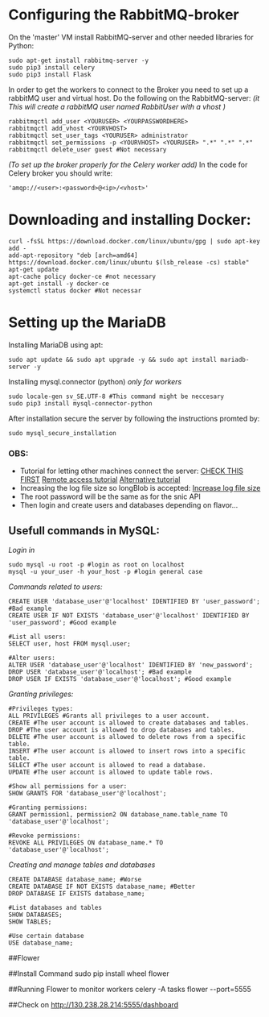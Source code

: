 # Configuring the RabbitMQ-broker
On the 'master' VM install RabbitMQ-server and other needed libraries for Python:
```
sudo apt-get install rabbitmq-server -y
sudo pip3 install celery
sudo pip3 install Flask
```
In order to get the workers to connect to the Broker you need to set up a rabbitMQ user and virtual host.
Do the following on the RabbitMQ-server:
*(it This will create a rabbitMQ user named <YOURUSER> RabbitUser with a vhost <YOURVHOST>)*
```
rabbitmqctl add_user <YOURUSER> <YOURPASSWORDHERE>
rabbitmqctl add_vhost <YOURVHOST>
rabbitmqctl set_user_tags <YOURUSER> administrator
rabbitmqctl set_permissions -p <YOURVHOST> <YOURUSER> ".*" ".*" ".*" 
rabbitmqctl delete_user guest #Not necessary
```
*(To set up the broker properly for the Celery worker add)*
In the code for Celery broker you should write:
```
'amqp://<user>:<password>@<ip>/<vhost>'
```
# Downloading and installing Docker:
```
curl -fsSL https://download.docker.com/linux/ubuntu/gpg | sudo apt-key add -
add-apt-repository "deb [arch=amd64] https://download.docker.com/linux/ubuntu $(lsb_release -cs) stable"
apt-get update
apt-cache policy docker-ce #not necessary
apt-get install -y docker-ce
systemctl status docker #Not necessar
```

# Setting up the MariaDB

Installing MariaDB using apt:
```
sudo apt update && sudo apt upgrade -y && sudo apt install mariadb-server -y
```
Installing mysql.connector (python) *only for workers*
```
sudo locale-gen sv_SE.UTF-8 #This command might be neccesary
sudo pip3 install mysql-connector-python
```

After installation secure the server by following the instructions promted by:
```
sudo mysql_secure_installation
```
### OBS:
* Tutorial for letting other machines connect the server: 
[CHECK THIS FIRST](https://stackoverflow.com/questions/46139892/mariadb-refusing-remote-connections)
[Remote access tutorial](https://www.cyberciti.biz/tips/how-do-i-enable-remote-access-to-mysql-database-server.html)
[Alternative tutorial](https://mariadb.com/kb/en/library/configuring-mariadb-for-remote-client-access/)
* Increasing the log file size so longBlob is accepted:
[Increase log file size](https://support.plesk.com/hc/en-us/articles/115001738733-How-to-change-the-innodb-log-file-size-value-in-MySQL-MariaDB)
* The root password will be the same as for the snic API
* Then login and create users and databases depending on flavor...

## Usefull commands in MySQL:

*Login in*
```
sudo mysql -u root -p #login as root on localhost
mysql -u your_user -h your_host -p #login general case
````

*Commands related to users:*
```
CREATE USER 'database_user'@'localhost' IDENTIFIED BY 'user_password'; #Bad example
CREATE USER IF NOT EXISTS 'database_user'@'localhost' IDENTIFIED BY 'user_password'; #Good example

#List all users:
SELECT user, host FROM mysql.user;

#Alter users:
ALTER USER 'database_user'@'localhost' IDENTIFIED BY 'new_password';
DROP USER 'database_user'@'localhost'; #Bad example
DROP USER IF EXISTS 'database_user'@'localhost'; #Good example
```

*Granting privileges:*
```
#Privileges types:
ALL PRIVILEGES #Grants all privileges to a user account.
CREATE #The user account is allowed to create databases and tables.
DROP #The user account is allowed to drop databases and tables.
DELETE #The user account is allowed to delete rows from a specific table.
INSERT #The user account is allowed to insert rows into a specific table.
SELECT #The user account is allowed to read a database.
UPDATE #The user account is allowed to update table rows.

#Show all permissions for a user:
SHOW GRANTS FOR 'database_user'@'localhost';

#Granting permissions:
GRANT permission1, permission2 ON database_name.table_name TO 'database_user'@'localhost';

#Revoke permissions:
REVOKE ALL PRIVILEGES ON database_name.* TO 'database_user'@'localhost';
```

*Creating and manage tables and databases*
```
CREATE DATABASE database_name; #Worse
CREATE DATABASE IF NOT EXISTS database_name; #Better
DROP DATABASE IF EXISTS database_name;

#List databases and tables
SHOW DATABASES;
SHOW TABLES;

#Use certain database
USE database_name;
```   

##Flower

##Install Command
 sudo pip install wheel flower
 
##Running Flower to monitor workers
celery -A tasks flower --port=5555

##Check on
http://130.238.28.214:5555/dashboard
